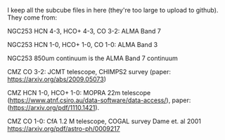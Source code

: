 I keep all the subcube files in here (they're too large to upload to github). They come from:

NGC253 HCN 4-3, HCO+ 4-3, CO 3-2: ALMA Band 7

NGC253 HCN 1-0, HCO+ 1-0, CO 1-0: ALMA Band 3

NGC253 850um continuum is the ALMA Band 7 continuum

CMZ CO 3-2: JCMT telescope, CHIMPS2 survey  (paper: https://arxiv.org/abs/2009.05073)

CMZ HCN 1-0, HCO+ 1-0: MOPRA 22m telescope (https://www.atnf.csiro.au/data-software/data-access/), paper: (https://arxiv.org/pdf/1110.1421).

CMZ CO 1-0: CfA 1.2 M telescope, COGAL survey Dame et. al 2001 https://arxiv.org/pdf/astro-ph/0009217

